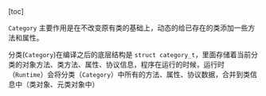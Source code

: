 [toc]

`Category` 主要作用是在不改变原有类的基础上，动态的给已存在的类添加一些方法和属性。

分类(`Category`)在编译之后的底层结构是 `struct category_t`，里面存储着当前分类的对象方法、类方法、属性、协议信息，程序在运行的时候，运行时（`Runtime`）会将分类（`Category`）中所有的方法、属性、协议数据，合并到类信息中（类对象、元类对象中）